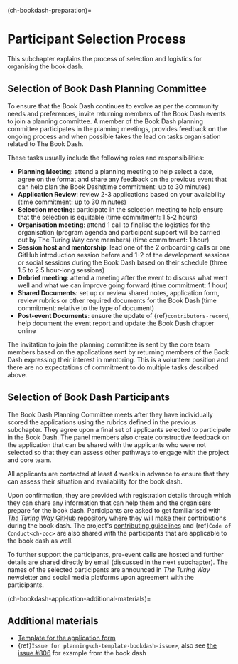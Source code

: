 (ch-bookdash-preparation)=
# Participant Selection Process

This subchapter explains the process of selection and logistics for organising the book dash.

## Selection of Book Dash Planning Committee

To ensure that the Book Dash continues to evolve as per the community needs and preferences, invite returning members of the Book Dash events to join a planning committee.
A member of the Book Dash planning committee participates in the planning meetings, provides feedback on the ongoing process and when possible takes the lead on tasks organisation related to The Book Dash.

These tasks usually include the following roles and responsibilities:
- **Planning Meeting**: attend a planning meeting to help select a date, agree on the format and share any feedback on the previous event that can help plan the Book Dash(time commitment: up to 30 minutes)
- **Application Review**: review 2-3 applications based on your availability (time commitment: up to 30 minutes)
- **Selection meeting**: participate in the selection meeting to help ensure that the selection is equitable (time commitment: 1.5-2 hours)
- **Organisation meeting**: attend 1 call to finalise the logistics for the organisation (program agenda and participant support will be carried out by The Turing Way core members) (time commitment: 1 hour)
- **Session host and mentorship**: lead one of the 2 onboarding calls or one GitHub introduction session before and 1-2 of the development sessions or social sessions during the Book Dash based on their schedule (three 1.5 to 2.5 hour-long sessions) 
- **Debrief meeting**: attend a meeting after the event to discuss what went well and what we can improve going forward (time commitment: 1 hour)
- **Shared Documents**: set up or review shared notes, application form, review rubrics or other required documents for the Book Dash (time commitment: relative to the type of document)
- **Post-event Documents**: ensure the update of {ref}`contributors-record`, help document the event report and update the Book Dash chapter online 

The invitation to join the planning committee is sent by the core team members based on the applications sent by returning members of the Book Dash expressing their interest in mentoring.
This is a volunteer position and there are no expectations of commitment to do multiple tasks described above.

## Selection of Book Dash Participants

The Book Dash Planning Committee meets after they have individually scored the applications using the rubrics defined in the previous subchapter.
They agree upon a final set of applicants selected to participate in the Book Dash.
The panel members also create constructive feedback on the application that can be shared with the applicants who were not selected so that they can assess other pathways to engage with the project and core team.

All applicants are contacted at least 4 weeks in advance to ensure that they can assess their situation and availability for the book dash.

Upon confirmation, they are provided with registration details through which they can share any information that can help them and the organisers prepare for the book dash.
Participants are asked to get familiarised with [_The Turing Way_ GitHub repository](https://github.com/alan-turing-institute/the-turing-way) where they will make their contributions during the book dash.
The project's [contributing guidelines](https://github.com/alan-turing-institute/the-turing-way/blob/master/CONTRIBUTING.md) and {ref}`Code of Conduct<ch-coc>` are also shared with the participants that are applicable to the book dash as well.

To further support the participants, pre-event calls are hosted and further details are shared directly by email (discussed in the next subchapter).
The names of the selected participants are announced in _The Turing Way_ newsletter and social media platforms upon agreement with the participants.

(ch-bookdash-application-additional-materials)=
## Additional materials

- [Template for the application form](https://docs.google.com/forms/d/14JbI_Xqr8vRWAidzcVFhB-5iITA6n9BOZ0RX_aSDauU/edit?usp=sharing)
- {ref}`Issue for planning<ch-template-bookdash-issue>`, also see [the issue #806](https://github.com/alan-turing-institute/the-turing-way/issues/806) for example from the book dash
